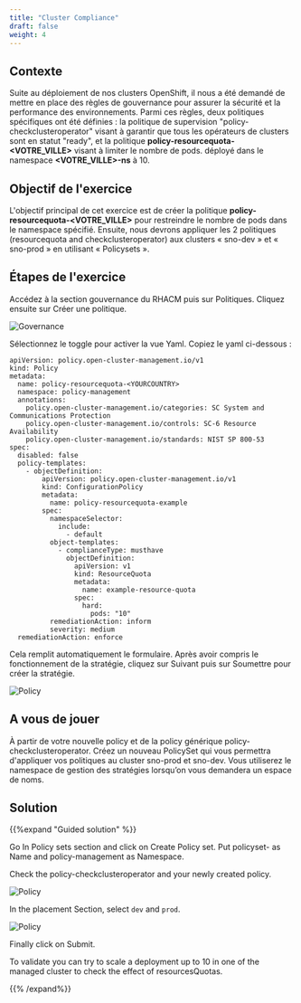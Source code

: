 ```yaml
---
title: "Cluster Compliance"
draft: false
weight: 4
---
```


## Contexte

Suite au déploiement de nos clusters OpenShift, il nous a été demandé de mettre en place des règles de gouvernance pour assurer la sécurité et la performance des environnements. Parmi ces règles, deux politiques spécifiques ont été définies : la politique de supervision "policy-checkclusteroperator" visant à garantir que tous les opérateurs de clusters sont en statut "ready", et la politique **policy-resourcequota-<VOTRE_VILLE>** visant à limiter le nombre de pods. déployé dans le namespace **<VOTRE_VILLE>-ns** à 10.

## Objectif de l'exercice

L'objectif principal de cet exercice est de créer la politique **policy-resourcequota-<VOTRE_VILLE>** pour restreindre le nombre de pods dans le namespace spécifié. Ensuite, nous devrons appliquer les 2 politiques (resourcequota and checkclusteroperator) aux clusters « sno-dev » et « sno-prod » en utilisant « Policysets ».

## Étapes de l'exercice

Accédez à la section gouvernance du RHACM puis sur Politiques. Cliquez ensuite sur Créer une politique.

![Governance](/OPP-2023-lab-instruction.github.io/images/governance.png)

Sélectionnez le toggle pour activer la vue Yaml. Copiez le yaml ci-dessous :

```shell
apiVersion: policy.open-cluster-management.io/v1
kind: Policy
metadata:
  name: policy-resourcequota-<YOURCOUNTRY>
  namespace: policy-management
  annotations:
    policy.open-cluster-management.io/categories: SC System and Communications Protection
    policy.open-cluster-management.io/controls: SC-6 Resource Availability
    policy.open-cluster-management.io/standards: NIST SP 800-53
spec:
  disabled: false
  policy-templates:
    - objectDefinition:
        apiVersion: policy.open-cluster-management.io/v1
        kind: ConfigurationPolicy
        metadata:
          name: policy-resourcequota-example
        spec:
          namespaceSelector:
            include:
              - default
          object-templates:
            - complianceType: musthave
              objectDefinition:
                apiVersion: v1
                kind: ResourceQuota
                metadata:
                  name: example-resource-quota
                spec:
                  hard:
                    pods: "10"
          remediationAction: inform
          severity: medium
  remediationAction: enforce

```

Cela remplit automatiquement le formulaire. Après avoir compris le fonctionnement de la stratégie, cliquez sur Suivant puis sur Soumettre pour créer la stratégie.

![Policy](/OPP-2023-lab-instruction.github.io/images/policy-yaml.png)


## A vous de jouer 

À partir de votre nouvelle policy et de la policy générique policy-checkclusteroperator. Créez un nouveau PolicySet qui vous permettra d'appliquer vos politiques au cluster sno-prod et sno-dev. Vous utiliserez le namespace de gestion des stratégies lorsqu’on vous demandera un espace de noms.

## Solution

{{%expand "Guided solution" %}}

Go In Policy sets section and click on Create Policy set. Put policyset-<YOURCOUNTRY> as Name and policy-management as Namespace.

Check the policy-checkclusteroperator and your newly created policy.

![Policy](/OPP-2023-lab-instruction.github.io/images/create-policyset.png)

In the placement Section, select `dev` and `prod`.

![Policy](/OPP-2023-lab-instruction.github.io/images/placement.png)

Finally click on Submit.

To validate you can try to scale a deployment up to 10 in one of the managed cluster to check the effect of resourcesQuotas.

{{% /expand%}}